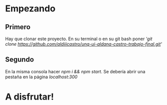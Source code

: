 # Empezando

## Primero 
Hay que clonar este proyecto. En su terminal o en su git bash poner _'git clone https://github.com/aldiiicastro/unq-ui-aldana-castro-trabajo-final.git'_
## Segundo 
En la misma consola hacer _npm i && npm start_.
Se debería abrir una pestaña en la página _localhost:300_ 

# A disfrutar!
